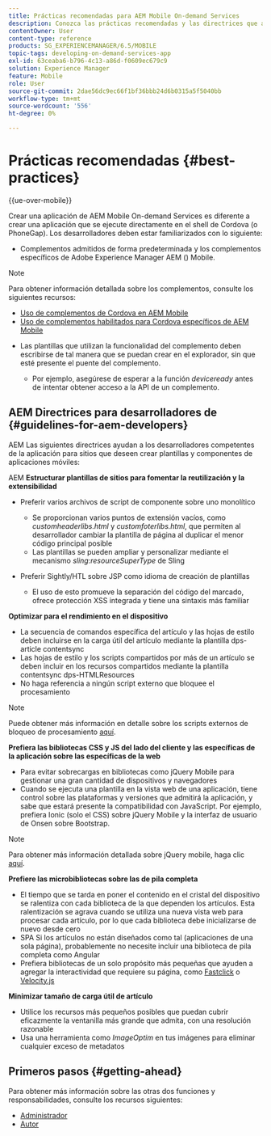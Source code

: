 ```yaml
---
title: Prácticas recomendadas para AEM Mobile On-demand Services
description: Conozca las prácticas recomendadas y las directrices que ayudan a los desarrolladores competentes de Adobe Experience Manager AEM () para sitios que desean crear plantillas y componentes de aplicaciones móviles.
contentOwner: User
content-type: reference
products: SG_EXPERIENCEMANAGER/6.5/MOBILE
topic-tags: developing-on-demand-services-app
exl-id: 63ceaba6-b796-4c13-a86d-f0609ec679c9
solution: Experience Manager
feature: Mobile
role: User
source-git-commit: 2dae56dc9ec66f1bf36bbb24d6b0315a5f5040bb
workflow-type: tm+mt
source-wordcount: '556'
ht-degree: 0%

---
```


# Prácticas recomendadas {#best-practices}

{{ue-over-mobile}}

Crear una aplicación de AEM Mobile On-demand Services es diferente a crear una aplicación que se ejecute directamente en el shell de Cordova (o PhoneGap). Los desarrolladores deben estar familiarizados con lo siguiente:

* Complementos admitidos de forma predeterminada y los complementos específicos de Adobe Experience Manager AEM () Mobile.

>[!NOTE]
>
>Para obtener información detallada sobre los complementos, consulte los siguientes recursos:
>
>* [Uso de complementos de Cordova en AEM Mobile](https://helpx.adobe.com/digital-publishing-solution/help/cordova-api.html)
>* [Uso de complementos habilitados para Cordova específicos de AEM Mobile](https://helpx.adobe.com/digital-publishing-solution/help/app-runtime-api.html)
>

* Las plantillas que utilizan la funcionalidad del complemento deben escribirse de tal manera que se puedan crear en el explorador, sin que esté presente el puente del complemento.

   * Por ejemplo, asegúrese de esperar a la función *deviceready* antes de intentar obtener acceso a la API de un complemento.

## AEM Directrices para desarrolladores de {#guidelines-for-aem-developers}

AEM Las siguientes directrices ayudan a los desarrolladores competentes de la aplicación para sitios que deseen crear plantillas y componentes de aplicaciones móviles:

AEM **Estructurar plantillas de sitios para fomentar la reutilización y la extensibilidad**

* Preferir varios archivos de script de componente sobre uno monolítico

   * Se proporcionan varios puntos de extensión vacíos, como *customheaderlibs.html* y *customfoterlibs.html*, que permiten al desarrollador cambiar la plantilla de página al duplicar el menor código principal posible
   * Las plantillas se pueden ampliar y personalizar mediante el mecanismo *sling:resourceSuperType* de Sling

* Preferir Sightly/HTL sobre JSP como idioma de creación de plantillas

   * El uso de esto promueve la separación del código del marcado, ofrece protección XSS integrada y tiene una sintaxis más familiar

**Optimizar para el rendimiento en el dispositivo**

* La secuencia de comandos específica del artículo y las hojas de estilo deben incluirse en la carga útil del artículo mediante la plantilla dps-article contentsync
* Las hojas de estilo y los scripts compartidos por más de un artículo se deben incluir en los recursos compartidos mediante la plantilla contentsync dps-HTMLResources
* No haga referencia a ningún script externo que bloquee el procesamiento

>[!NOTE]
>
>Puede obtener más información en detalle sobre los scripts externos de bloqueo de procesamiento [aquí](https://developers.google.com/speed/docs/insights/BlockingJS).

**Prefiera las bibliotecas CSS y JS del lado del cliente y las específicas de la aplicación sobre las específicas de la web**

* Para evitar sobrecargas en bibliotecas como jQuery Mobile para gestionar una gran cantidad de dispositivos y navegadores
* Cuando se ejecuta una plantilla en la vista web de una aplicación, tiene control sobre las plataformas y versiones que admitirá la aplicación, y sabe que estará presente la compatibilidad con JavaScript. Por ejemplo, prefiera Ionic (solo el CSS) sobre jQuery Mobile y la interfaz de usuario de Onsen sobre Bootstrap.

>[!NOTE]
>
>Para obtener más información detallada sobre jQuery mobile, haga clic [aquí](https://jquerymobile.com/browser-support/1.4/).

**Prefiere las microbibliotecas sobre las de pila completa**

* El tiempo que se tarda en poner el contenido en el cristal del dispositivo se ralentiza con cada biblioteca de la que dependen los artículos. Esta ralentización se agrava cuando se utiliza una nueva vista web para procesar cada artículo, por lo que cada biblioteca debe inicializarse de nuevo desde cero
* SPA Si los artículos no están diseñados como tal (aplicaciones de una sola página), probablemente no necesite incluir una biblioteca de pila completa como Angular
* Prefiera bibliotecas de un solo propósito más pequeñas que ayuden a agregar la interactividad que requiere su página, como [Fastclick](https://github.com/ftlabs/fastclick) o [Velocity.js](https://velocityjs.org)

**Minimizar tamaño de carga útil de artículo**

* Utilice los recursos más pequeños posibles que puedan cubrir eficazmente la ventanilla más grande que admita, con una resolución razonable
* Usa una herramienta como *ImageOptim* en tus imágenes para eliminar cualquier exceso de metadatos

## Primeros pasos {#getting-ahead}

Para obtener más información sobre las otras dos funciones y responsabilidades, consulte los recursos siguientes:

* [Administrador](/help/mobile/aem-mobile.md)
* [Autor](/help/mobile/aem-mobile-on-demand.md)
